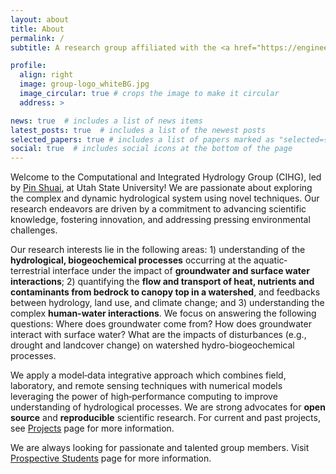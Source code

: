 ```yaml
---
layout: about
title: About
permalink: /
subtitle: A research group affiliated with the <a href="https://engineering.usu.edu/cee">Department of Civil and Environmental Engineering</a> and <a href="https://uwrl.usu.edu">Utah Water Resources Laboratory</a> at <a href="https://www.usu.edu">Utah State University</a> 

profile:
  align: right
  image: group-logo_whiteBG.jpg
  image_circular: true # crops the image to make it circular
  address: >

news: true  # includes a list of news items
latest_posts: true  # includes a list of the newest posts
selected_papers: true # includes a list of papers marked as "selected={true}"
social: true  # includes social icons at the bottom of the page
---
```


Welcome to the Computational and Integrated Hydrology Group (CIHG), led by [Pin Shuai](/members/Pin_Shuai), at Utah State University! We are passionate about exploring the complex and dynamic hydrological system using novel techniques. Our research endeavors are driven by a commitment to advancing scientific knowledge, fostering innovation, and addressing pressing environmental challenges. 

Our research interests lie in the following areas: 1) understanding of the **hydrological, biogeochemical processes** occurring at the aquatic‐terrestrial interface under the impact of **groundwater and surface water interactions**; 2) quantifying the **flow and transport of heat, nutrients and contaminants from bedrock to canopy top in a watershed**, and feedbacks between hydrology, land use, and climate change; and 3) understanding the complex **human-water interactions**. We focus on answering the following questions: Where does groundwater come from? How does groundwater interact with surface water? What are the impacts of disturbances (e.g., drought and landcover change) on watershed hydro-biogeochemical processes.

We apply a model‐data integrative approach which combines field, laboratory, and remote sensing techniques with numerical models leveraging the power of high‐performance computing to improve understanding of hydrological processes. We are strong advocates for **open source** and **reproducible** scientific research. For current and past projects, see [Projects](/projects) page for more information.

We are always looking for passionate and talented group members. Visit [Prospective Students](/prospective_students) page for more information.

